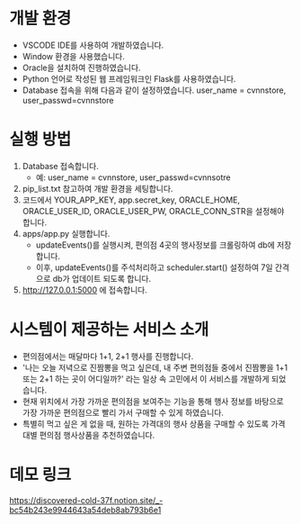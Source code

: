 # 개발 환경
* VSCODE IDE를 사용하여 개발하였습니다.
* Window 환경을 사용했습니다.
* Oracle을 설치하여 진행하였습니다.
* Python 언어로 작성된 웹 프레임워크인 Flask를 사용하였습니다.
* Database 접속을 위해 다음과 같이 설정하였습니다. user_name = cvnnstore, user_passwd=cvnnstore 

# 실행 방법
1. Database 접속합니다.
   * 예: user_name = cvnnstore, user_passwd=cvnnsotre 
2. pip_list.txt 참고하여 개발 환경을 세팅합니다.
3. 코드에서 YOUR_APP_KEY, app.secret_key, ORACLE_HOME, ORACLE_USER_ID, ORACLE_USER_PW, ORACLE_CONN_STR을 설정해야 합니다. 
3. apps/app.py 실행합니다.
   * updateEvents()를 실행시켜, 편의점 4곳의 행사정보를 크롤링하여 db에 저장합니다.
   * 이후, updateEvents()를 주석처리하고 scheduler.start() 설정하여 7일 간격으로 db가 업데이트 되도록 합니다.
4. http://127.0.0.1:5000 에 접속합니다.

# 시스템이 제공하는 서비스 소개
* 편의점에서는 매달마다 1+1, 2+1 행사를 진행합니다.
* '나는 오늘 저녁으로 진짬뽕을 먹고 싶은데, 내 주변 편의점들 중에서 진짬뽕을 1+1 또는 2+1 하는 곳이 어디일까?' 라는 일상 속 고민에서 이 서비스를 개발하게 되었습니다.
* 현재 위치에서 가장 가까운 편의점을 보여주는 기능을 통해 행사 정보를 바탕으로 가장 가까운 편의점으로 빨리 가서 구매할 수 있게 하였습니다.
* 특별히 먹고 싶은 게 없을 때, 원하는 가격대의 행사 상품을 구매할 수 있도록 가격대별 편의점 행사상품을 추천하였습니다.

# 데모 링크

 https://discovered-cold-37f.notion.site/_-bc54b243e9944643a54deb8ab793b6e1
